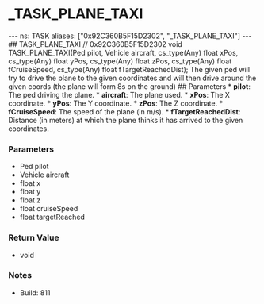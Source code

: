 # _TASK_PLANE_TAXI

--- ns: TASK aliases: ["0x92C360B5F15D2302", "_TASK_PLANE_TAXI"] --- ## TASK_PLANE_TAXI  // 0x92C360B5F15D2302 void TASK_PLANE_TAXI(Ped pilot, Vehicle aircraft, cs_type(Any) float xPos, cs_type(Any) float yPos, cs_type(Any) float zPos, cs_type(Any) float fCruiseSpeed, cs_type(Any) float fTargetReachedDist);  The given ped will try to drive the plane to the given coordinates and will then drive around the given coords (the plane will form 8s on the ground)  ## Parameters * **pilot**: The ped driving the plane. * **aircraft**: The plane used. * **xPos**: The X coordinate. * **yPos**: The Y coordinate. * **zPos**: The Z coordinate. * **fCruiseSpeed**: The speed of the plane (in m/s). * **fTargetReachedDist**: Distance (in meters) at which the plane thinks it has arrived to the given coordinates.

### Parameters
* Ped pilot
* Vehicle aircraft
* float x
* float y
* float z
* float cruiseSpeed
* float targetReached

### Return Value
* void

### Notes
* Build: 811

